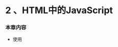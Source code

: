 # 2 、HTML中的JavaScript

### 本章内容

+ 使用<script>元素
+ 行内脚本与外部脚本的比较
+ 文档模式对JavaScript有什么影响
+ 确保JavaScript不可用时的用户体验

### 2.1 <script>元素

将JavaScript插入HTML的主要方法是使用<script>元素。由网景公司创造出来。

+ async：可选。表示应该立即开始下载脚本，但不能阻止其他页面动作。比如下载资源或等待其他脚本加载。只对外部脚本文件有效。
+ charset：可选。使用src属性指定的代码字符集。这个属性很少使用，因为大多数浏览器不在乎它的价值。
+ crossorigin：可选。配置相关请求的CORS（跨域资源共享）设置。默认不使用CORS。crossorigin="anonymous"配置文件请求不必设置凭据标志。crossorigin="use-credentials"设置凭据标志，意味着出站请求会包含凭据。
+ defer：可选。表示脚本可以延迟到文档完全被解析和显示之后再执行。只对外部脚本文件有效。在IE7及更早的版本中，对行内脚本也可以指定这个属性。
+ integrity：可选。允许比对接收到的资源和指定的加密签名以验证子资源完整性（SRI,Subresource Integrity）。如果接收到的资源的签名与这个属性指定的签名不匹配，则页面会报错，脚本不会执行。这个属性可以用于确保内容分发网络（CDN, Content Delivery Network）不会提供恶意内容。
+ language：废弃。
+ src：可选。表示包含要执行的代码的外部文件。
+ type：可选。代替language，表示代码块中脚本语言的内容类型（也称MIME类型）。按照惯例，这个值始终都是"text/javascript"，尽管"text/javascript"和"text/ecmascript"都已经废弃了。JavaScript文件的MIME类型通常是"application/x-javascript"，不过给type属性这个值有可能导致脚本被忽略。在非IE的浏览器中有效的其他值还有"application/javascript"和"application/ecmascript"。如果这个值是module，则代码会被当成ES6模块，而且只有这时候代码中才能出现import和export关键字。

